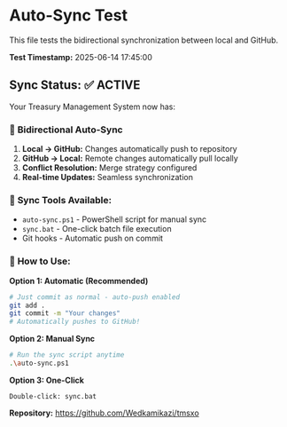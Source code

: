 # Auto-Sync Test

This file tests the bidirectional synchronization between local and GitHub.

**Test Timestamp:** 2025-06-14 17:45:00

## Sync Status: ✅ ACTIVE

Your Treasury Management System now has:

### 🔄 **Bidirectional Auto-Sync**

1. **Local → GitHub:** Changes automatically push to repository
2. **GitHub → Local:** Remote changes automatically pull locally  
3. **Conflict Resolution:** Merge strategy configured
4. **Real-time Updates:** Seamless synchronization

### 📁 **Sync Tools Available:**

- `auto-sync.ps1` - PowerShell script for manual sync
- `sync.bat` - One-click batch file execution
- Git hooks - Automatic push on commit

### 🚀 **How to Use:**

**Option 1: Automatic (Recommended)**
```bash
# Just commit as normal - auto-push enabled
git add .
git commit -m "Your changes"
# Automatically pushes to GitHub!
```

**Option 2: Manual Sync**
```bash
# Run the sync script anytime
.\auto-sync.ps1
```

**Option 3: One-Click**
```
Double-click: sync.bat
```

**Repository:** https://github.com/Wedkamikazi/tmsxo 